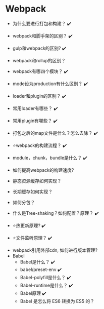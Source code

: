 # Webpack

- 为什么要进行打包和构建？ :heavy_check_mark:
<!-- 代码层面：
体积更小，如压缩
兼容低版本，如babel，sass
兼容性和错误提示，如eslint，polyfill
项目层面：
统一开发环境，规范 -->
- webpack和脚手架的区别？ :heavy_check_mark:
<!-- 脚手架，比如vue-cli，它是一整套的架构方案
webpack只是vue-cli中的一个工具 -->
- gulp和webpack的区别? :heavy_check_mark:
<!-- gulp是自动化工具，写好task然后让它去跑
webpack是打包工具，有现成的解决方案，配置好webpack.config.js即可 -->
- webpack和rollup的区别？
<!-- webpack生成代码有很多不是我们所写的逻辑代码, 比如一些他自有的模块加载功能
如果你要开发js库，那webpack的繁琐和打包后的文件体积就不太适用了。有需求就有工具，所以rollup的产生就是针对开发js库的
webpack对于代码分割和静态资源导入有着“先天优势”，并且支持热模块替换(HMR)，而rollup并不支持
所以当开发应用时可以优先选择webpack，若你项目只需要打包出一个简单的bundle包，并是基于ES6模块开发的，可以考虑使用rollup -->
- webpack有哪四个模块？ :heavy_check_mark:
<!-- entry output loader plugin -->
- mode设为production有什么区别？ :heavy_check_mark:
<!-- 会进行两个过程：
1.tree shaking(去除无用代码)
2.uglifyjs(代码压缩 混淆) -->
- loader和plugin的区别？ :heavy_check_mark:
<!-- loader：转换代码，如Sass -> CSS
plugin：在webpack打包的过程中提供一些钩子，执行操作 -->
- 常用loader有哪些？ :heavy_check_mark:
<!-- css-loader：把css转化为wepack能识别的格式
style-loader：把style标签插入到页面中
postcss-loader：自动添加 CSS3 部分属性的浏览器前缀
less-loader
sass-loader、node-sass
babel-loader
注：配置的loader是从右向左执行的，所以要这样写：['style-loader','css-loader','postcss-loader'] -->
- 常用plugin有哪些？ :heavy_check_mark:
<!-- html-webpack-plugin：将js自动引入到html中
clean-webpack-plugin：每次打包清空上次的dist
mini-css-extract-plugin：分离样式文件 -->
- 打包之后的map文件是什么？怎么去除？ :heavy_check_mark:
<!-- 项目打包后，代码都是经过压缩加密的，如果运行时报错，输出的错误信息无法准确得知是哪里的代码报错
有了map就可以像未加密的代码一样，准确的输出是哪一行哪一列有错。
productionSourceMap:false -->
- ⭐webpack的构建流程？ :heavy_check_mark:
<!-- https://juejin.cn/post/6943468761575849992#heading-2 -->
<!-- https://juejin.cn/post/7002839760792190989#heading-1 -->
<!-- 1.读取webpack配置参数，创建Compiler对象开始解析项目
2.从入口文件（entry）开始解析，并找到依赖模块，递归构建出一个依赖关系树
3.采用对应的loader对文件进行编译，最终转化为js文件
4.在这个过程中，webpack采用发布订阅的模式，向外抛出一些hooks，plugin监听到自己对应的hooks就可以去插入执行任务 -->
  - module，chunk，bundle是什么？ :heavy_check_mark:
  <!-- 有道云 -->
- 如何提高webpack的构建速度?
<!-- 有道云 -->
<!-- https://juejin.cn/post/6844904031240863758#heading-23 -->
- 静态资源缓存如何实现？
<!-- https://juejin.cn/post/7002839760792190989#heading-4 -->
- 长期缓存如何实现？
<!-- 长期缓存，long term cache, 就是比如浏览器命中了强制缓存
如果文件发生变更，那浏览器怎么拿到最新的呢？
webpack可以给文件名加上hash值，这样内容变更，文件名就会变更 -->
- 如何分包？
<!-- https://www.jianshu.com/p/d26d7d46b759 -->
- 什么是Tree-shaking？如何配置？原理？ :heavy_check_mark:
<!-- 去除一些没用到的代码
mode：production即可 -->
- ⭐热更新原理? :heavy_check_mark:
<!-- https://www.cnblogs.com/frank-link/p/14838760.html -->
<!-- 自己去开了一个express应用，监听wepack的编译
当发生变化时对比生成文件的hash值，根据变化内容生成两个补丁文件：mainfest（包含新的hash值+变动的模块）和chunk.js模块
然后通过websocket把这两个文件发给浏览器，浏览器根据 manifest 文件获取模块变化的内容，从而触发 render 流程，实现局部模块更新 -->
- ⭐文件监听原理？ :heavy_check_mark:
<!-- 轮询判断文件的最后编辑时间是否发生变化，
发现不一致的时候不会立即告诉监听者，而是把文件修改缓存起来，等待一段时间，等待期间内如果有其他发生变化，会把变化列表一起构建，并生成到bundle文件夹 -->
- webpack引用外部cdn, 如何进行版本管理?
- Babel
  - Babel是什么？ :heavy_check_mark:
  <!-- 把ES6等高级语法翻译为ES5，兼容低版本浏览器 -->
  - babel/preset-env :heavy_check_mark:
  <!-- bable的plugin如果一个个去配，比如箭头函数转xx，async转xx就很麻烦
  babel/preset-env相当于一个集合，直接引入就可以了 -->
  - Babel-polyfill是什么？ :heavy_check_mark:
  <!-- 包含两个东西core.js和regenerator
  就是打补丁，比如判断一下浏览器支不支持Array.index这个方法，如果不支持就给他补上实现代码
  core.js包含了大部分常用的补丁
  regenerator就是那个yield，next语法的补丁 -->
  - Babel-runtime是什么？ :heavy_check_mark:
  <!-- 比如上面的Babel-polyfill，它打补丁的时候做法就是给全局对象挂一些东西
  window.promise
  Array.prototype.index
  这样就会污染全局作用域，Babel-runtime可以帮你装到一个独立的作用域里面，比如_babel_window.promise -->
  - Babel原理 :heavy_check_mark:
  <!-- https://juejin.cn/post/6844903682455109640#heading-55 -->
  <!-- 当代码转为字符串生成 AST，对 AST 进行转变最后再生成新的代码 -->
  - Babel 是怎么将 ES6 转换为 ES5 的？
  <!-- https://github.com/habc0807/fe-interview/issues/17 -->